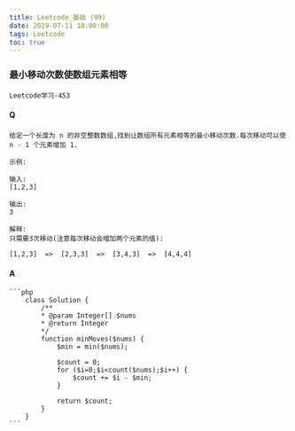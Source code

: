 ```yaml
---
title: Leetcode_基础 (99)
date: 2019-07-11 18:00:00
tags: Leetcode
toc: true
---
```


### 最小移动次数使数组元素相等
    Leetcode学习-453

<!-- more -->

#### Q
    给定一个长度为 n 的非空整数数组,找到让数组所有元素相等的最小移动次数.每次移动可以使 n - 1 个元素增加 1.

    示例:

    输入:
    [1,2,3]

    输出:
    3

    解释:
    只需要3次移动(注意每次移动会增加两个元素的值): 

    [1,2,3]  =>  [2,3,3]  =>  [3,4,3]  =>  [4,4,4]

#### A
    ```php
        class Solution {
            /**
            * @param Integer[] $nums
            * @return Integer
            */
            function minMoves($nums) {
                $min = min($nums);

                $count = 0;
                for ($i=0;$i<count($nums);$i++) {
                    $count += $i - $min;
                }

                return $count;
            }
        }
    ```
